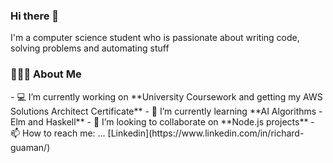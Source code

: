 ### Hi there 👋

I'm a computer science student who is passionate about writing code, solving problems and automating stuff

<h3> 👨🏻‍💻 About Me </h3>
- 💻  I’m currently working on **University Coursework and getting my AWS Solutions Architect Certificate**
- 📖  I’m currently learning **AI Algorithms - Elm and Haskell**
- 🤝  I’m looking to collaborate on **Node.js projects**
- 📫  How to reach me: ... [Linkedin](https://www.linkedin.com/in/richard-guaman/)
